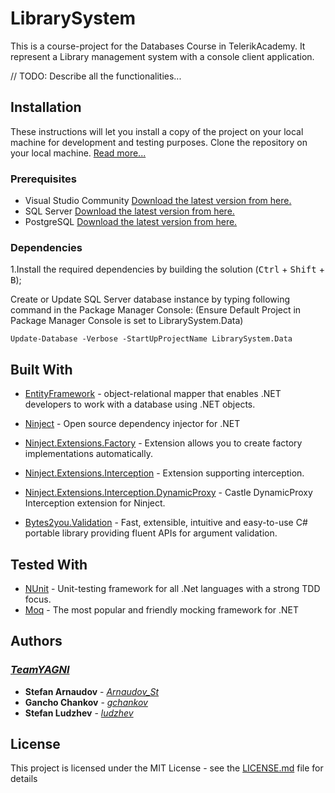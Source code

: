 # LibrarySystem

This is a course-project for the Databases Course in TelerikAcademy. It represent a Library management system with a console client application.

// TODO: Describe all the functionalities...

## Installation

These instructions will let you install a copy of the project on your local machine for development and testing purposes.
Clone the repository on your local machine. [Read more...](https://help.github.com/articles/cloning-a-repository/)

### Prerequisites

 - Visual Studio Community  [Download the latest version from here.](https://www.visualstudio.com/thank-you-downloading-visual-studio/?sku=Community&rel=15)
 - SQL Server [Download the latest version from here.](https://www.microsoft.com/en-in/sql-server/sql-server-downloads)
 - PostgreSQL [Download the latest version from here.](https://www.postgresql.org/download/)

### Dependencies

1.Install the required dependencies by building the solution (<kbd>Ctrl</kbd> + <kbd>Shift</kbd> + <kbd>B</kbd>);

Create or Update SQL Server database instance by typing following command in the Package Manager Console:
(Ensure Default Project in Package Manager Console is set to LibrarySystem.Data)
```
Update-Database -Verbose -StartUpProjectName LibrarySystem.Data
```

## Built With

* [EntityFramework](https://docs.microsoft.com/en-us/ef/) - object-relational mapper that enables .NET developers to work with a database using .NET objects.

* [Ninject](http://www.ninject.org/) - Open source dependency injector for .NET
* [Ninject.Extensions.Factory](https://github.com/ninject/Ninject.Extensions.Factory/wiki) - Extension allows you to create factory implementations automatically.
* [Ninject.Extensions.Interception](https://github.com/ninject/Ninject.Extensions.Interception/wiki) - Extension supporting interception.
* [Ninject.Extensions.Interception.DynamicProxy](https://www.nuget.org/packages/Ninject.Extensions.Interception.DynamicProxy/) - Castle DynamicProxy Interception extension for Ninject.

* [Bytes2you.Validation](https://github.com/veskokolev/Bytes2you.Validation) - Fast, extensible, intuitive and easy-to-use C# portable library providing fluent APIs for argument validation.

## Tested With

* [NUnit](https://www.nunit.org/) - Unit-testing framework for all .Net languages with a strong TDD focus.
* [Moq](https://github.com/moq/moq4/wiki) - The most popular and friendly mocking framework for .NET

## Authors

### [***TeamYAGNI***](https://github.com/TeamYAGNI)
* **Stefan Arnaudov** - [*Arnaudov_St*](http://telerikacademy.com/Users/Arnaudov_St)
* **Gancho Chankov** - [*gchankov*](http://telerikacademy.com/Users/gchankov)
* **Stefan Ludzhev** - [*ludzhev*](https://github.com/ludzhev)

## License

This project is licensed under the MIT License - see the [LICENSE.md](LICENSE.md) file for details
